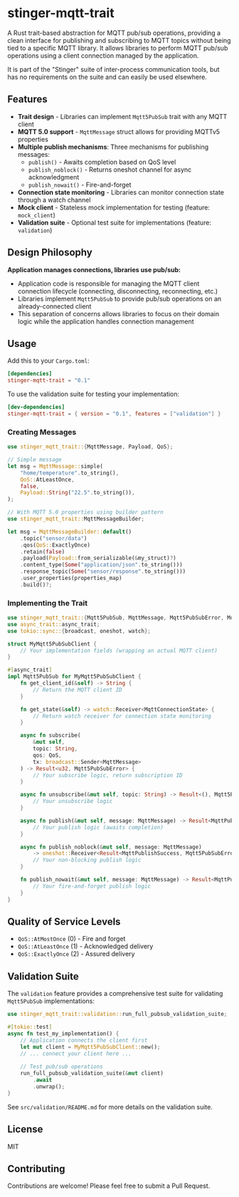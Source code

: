 # stinger-mqtt-trait

A Rust trait-based abstraction for MQTT pub/sub operations, providing a clean interface for publishing and subscribing to MQTT topics without being tied to a specific MQTT library. It allows libraries to perform MQTT pub/sub operations using a client connection managed by the application.

It is part of the "Stinger" suite of inter-process communication tools, but has no requirements on the suite and can easily be used elsewhere.

## Features

- **Trait design** - Libraries can implement `Mqtt5PubSub` trait with any MQTT client
- **MQTT 5.0 support** - `MqttMessage` struct allows for providing MQTTv5 properties
- **Multiple publish mechanisms**: Three mechanisms for publishing messages:
  - `publish()` - Awaits completion based on QoS level
  - `publish_noblock()` - Returns oneshot channel for async acknowledgment
  - `publish_nowait()` - Fire-and-forget
- **Connection state monitoring** - Libraries can monitor connection state through a watch channel
- **Mock client** - Stateless mock implementation for testing (feature: `mock_client`)
- **Validation suite** - Optional test suite for implementations (feature: `validation`)

## Design Philosophy

**Application manages connections, libraries use pub/sub:**
- Application code is responsible for managing the MQTT client connection lifecycle (connecting, disconnecting, reconnecting, etc.)
- Libraries implement `Mqtt5PubSub` to provide pub/sub operations on an already-connected client
- This separation of concerns allows libraries to focus on their domain logic while the application handles connection management

## Usage

Add this to your `Cargo.toml`:

```toml
[dependencies]
stinger-mqtt-trait = "0.1"
```

To use the validation suite for testing your implementation:

```toml
[dev-dependencies]
stinger-mqtt-trait = { version = "0.1", features = ["validation"] }
```

### Creating Messages

```rust
use stinger_mqtt_trait::{MqttMessage, Payload, QoS};

// Simple message
let msg = MqttMessage::simple(
    "home/temperature".to_string(),
    QoS::AtLeastOnce,
    false,
    Payload::String("22.5".to_string()),
);

// With MQTT 5.0 properties using builder pattern
use stinger_mqtt_trait::MqttMessageBuilder;

let msg = MqttMessageBuilder::default()
    .topic("sensor/data")
    .qos(QoS::ExactlyOnce)
    .retain(false)
    .payload(Payload::from_serializable(&my_struct)?)
    .content_type(Some("application/json".to_string()))
    .response_topic(Some("sensor/response".to_string()))
    .user_properties(properties_map)
    .build()?;
```

### Implementing the Trait

```rust
use stinger_mqtt_trait::{Mqtt5PubSub, MqttMessage, Mqtt5PubSubError, MqttConnectionState, QoS};
use async_trait::async_trait;
use tokio::sync::{broadcast, oneshot, watch};

struct MyMqtt5PubSubClient {
    // Your implementation fields (wrapping an actual MQTT client)
}

#[async_trait]
impl Mqtt5PubSub for MyMqtt5PubSubClient {
    fn get_client_id(&self) -> String {
        // Return the MQTT client ID
    }

    fn get_state(&self) -> watch::Receiver<MqttConnectionState> {
        // Return watch receiver for connection state monitoring
    }

    async fn subscribe(
        &mut self,
        topic: String,
        qos: QoS,
        tx: broadcast::Sender<MqttMessage>
    ) -> Result<u32, Mqtt5PubSubError> {
        // Your subscribe logic, return subscription ID
    }

    async fn unsubscribe(&mut self, topic: String) -> Result<(), Mqtt5PubSubError> {
        // Your unsubscribe logic
    }

    async fn publish(&mut self, message: MqttMessage) -> Result<MqttPublishSuccess, Mqtt5PubSubError> {
        // Your publish logic (awaits completion)
    }

    async fn publish_noblock(&mut self, message: MqttMessage) 
        -> oneshot::Receiver<Result<MqttPublishSuccess, Mqtt5PubSubError>> {
        // Your non-blocking publish logic
    }

    fn publish_nowait(&mut self, message: MqttMessage) -> Result<MqttPublishSuccess, Mqtt5PubSubError> {
        // Your fire-and-forget publish logic
    }
}
```

## Quality of Service Levels

- `QoS::AtMostOnce` (0) - Fire and forget
- `QoS::AtLeastOnce` (1) - Acknowledged delivery
- `QoS::ExactlyOnce` (2) - Assured delivery

## Validation Suite

The `validation` feature provides a comprehensive test suite for validating `Mqtt5PubSub` implementations:

```rust
use stinger_mqtt_trait::validation::run_full_pubsub_validation_suite;

#[tokio::test]
async fn test_my_implementation() {
    // Application connects the client first
    let mut client = MyMqtt5PubSubClient::new();
    // ... connect your client here ...
    
    // Test pub/sub operations
    run_full_pubsub_validation_suite(&mut client)
        .await
        .unwrap();
}
```

See `src/validation/README.md` for more details on the validation suite.

## License

MIT

## Contributing

Contributions are welcome! Please feel free to submit a Pull Request.
